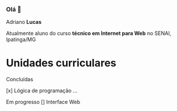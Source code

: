 ### Olá 👋

Adriano **Lucas**

Atualmente aluno do curso **técnico em Internet para Web** no SENAI, Ipatinga/MG

# Unidades curriculares
Concluídas

[x] Lógica de programação
...


Em progresso
[] Interface Web
  
